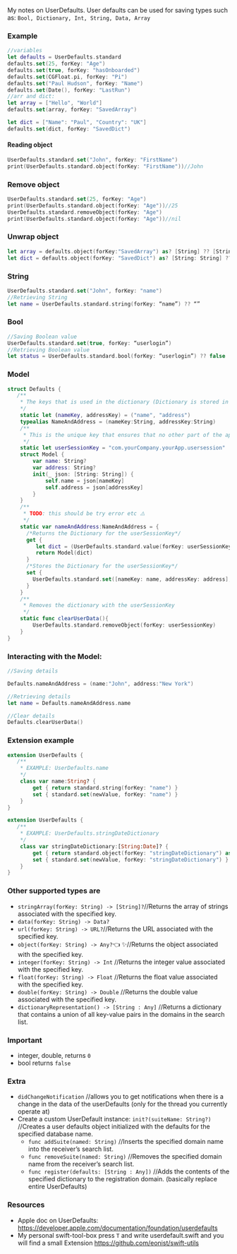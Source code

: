 My notes on UserDefaults<!--more-->. User defaults can be used for saving types such as: `Bool, Dictionary, Int, String, Data, Array` 

### Example 
```swift
//variables
let defaults = UserDefaults.standard
defaults.set(25, forKey: "Age")
defaults.set(true, forKey: "hasOnboarded")
defaults.set(CGFloat.pi, forKey: "Pi")
defaults.set("Paul Hudson", forKey: "Name")
defaults.set(Date(), forKey: "LastRun")
//arr and dict:
let array = ["Hello", "World"]
defaults.set(array, forKey: "SavedArray")

let dict = ["Name": "Paul", "Country": "UK"]
defaults.set(dict, forKey: "SavedDict")
```

#### Reading object
```swift
UserDefaults.standard.set("John", forKey: "FirstName")
print(UserDefaults.standard.object(forKey: "FirstName"))//John
```

### Remove object 
```swift
UserDefaults.standard.set(25, forKey: "Age")
print(UserDefaults.standard.object(forKey: "Age"))//25
UserDefaults.standard.removeObject(forKey: "Age")
print(UserDefaults.standard.object(forKey: "Age"))//nil
```

### Unwrap object 
```swift
let array = defaults.object(forKey:"SavedArray") as? [String] ?? [String]()
let dict = defaults.object(forKey: "SavedDict") as? [String: String] ?? [String: String]()
```

### String
```swift
UserDefaults.standard.set("John", forKey: "name")
//Retrieving String
let name = UserDefaults.standard.string(forKey: “name”) ?? “”
```

### Bool 
```swift
//Saving Boolean value
UserDefaults.standard.set(true, forKey: “userlogin”)
//Retrieving Boolean value
let status = UserDefaults.standard.bool(forKey: “userlogin”) ?? false
```

### Model
```swift
struct Defaults {
   /**
    * The keys that is used in the dictionary (Dictionary is stored in the UserDefaults.standard only)
    */ 
    static let (nameKey, addressKey) = ("name", "address")
    typealias NameAndAddress = (nameKey:String, addressKey:String)
    /**
     * This is the unique key that ensures that no other part of the app overwrites this (key,value) pair in the user-defaults file
     */   
    static let userSessionKey = "com.yourCompany.yourApp.usersession"
    struct Model {
        var name: String?
        var address: String?
        init(_ json: [String: String]) {
            self.name = json[nameKey]
            self.address = json[addressKey]
        }
    }
    /**
     * TODO: this should be try error etc ⚠️
     */
    static var nameAndAddress:NameAndAddress = {
      /*Returns the Dictionary for the userSessionKey*/ 
      get {
         let dict = (UserDefaults.standard.value(forKey: userSessionKey) as? [String: String]) ?? [:]
         return Model(dict)
      }
      /*Stores the Dictionary for the userSessionKey*/
      set {
        UserDefaults.standard.set([nameKey: name, addressKey: address], forKey: userSessionKey)
      }
    }
    /**
     * Removes the dictionary with the userSessionKey
     */
    static func clearUserData(){
        UserDefaults.standard.removeObject(forKey: userSessionKey)
    }
}
```

### Interacting with the Model:
```swift
//Saving details

Defaults.nameAndAddress = (name:"John", address:"New York")

//Retrieving details
let name = Defaults.nameAndAddress.name

//Clear details
Defaults.clearUserData()
```

### Extension example
```swift
extension UserDefaults {
   /**
    * EXAMPLE: UserDefaults.name
    */
    class var name:String? {
        get { return standard.string(forKey: "name") }
        set { standard.set(newValue, forKey: "name") }
    }
}

extension UserDefaults {
   /**
    * EXAMPLE: UserDefaults.stringDateDictionary
    */
    class var stringDateDictionary:[String:Date]? {
        get { return standard.object(forKey: "stringDateDictionary") as? [String:Date] }
        set { standard.set(newValue, forKey: "stringDateDictionary") }
    }
}
```

### Other supported types are
- `stringArray(forKey: String) -> [String]?`//Returns the array of strings associated with the specified key.
- `data(forKey: String) -> Data?`
- `url(forKey: String) -> URL?`//Returns the URL associated with the specified key.
- `object(forKey: String) -> Any?`👈 ✨//Returns the object associated with the specified key. 
- `integer(forKey: String) -> Int` //Returns the integer value associated with the specified key.
- `float(forKey: String) -> Float` //Returns the float value associated with the specified key.
- `double(forKey: String) -> Double` //Returns the double value associated with the specified key.
- `dictionaryRepresentation() -> [String : Any]` //Returns a dictionary that contains a union of all key-value pairs in the domains in the search list.

### Important 
- integer, double, returns `0`
- bool returns `false`

### Extra
- `didChangeNotification` //allows you to get notifications when there is a change in the data of the userDefaults (only for the thread you currently operate at)
- Create a custom UserDefault instance: `init?(suiteName: String?)` //Creates a user defaults object initialized with the defaults for the specified database name.
   - `func addSuite(named: String)` //Inserts the specified domain name into the receiver’s search list.
   - `func removeSuite(named: String)` //Removes the specified domain name from the receiver’s search list.
   - `func register(defaults: [String : Any])` //Adds the contents of the specified dictionary to the registration domain. (basically replace entire UserDefaults)

### Resources
- Apple doc on UserDefaults: https://developer.apple.com/documentation/foundation/userdefaults
- My personal swift-tool-box press `T` and write userdefault.swift and you will find a small Extension https://github.com/eonist/swift-utils
